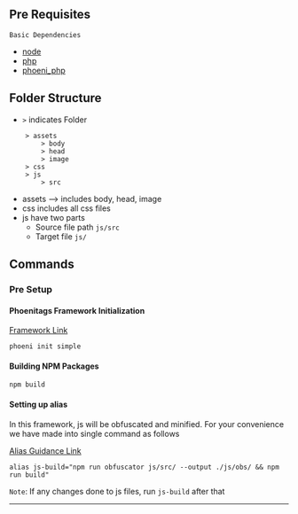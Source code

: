 ## Pre Requisites

`Basic Dependencies`

* [node](https://nodejs.org/en)
* [php](https://www.php.net/manual/en/install.php)
* [phoeni_php](https://github.com/Suganth-coder/phoeni_php)

## Folder Structure

* `>` indicates Folder

```
    > assets
        > body
        > head
        > image
    > css
    > js
        > src

```
* assets --> includes body, head, image
* css includes all css files
* js have two parts
    * Source file path `js/src`
    * Target file `js/`

## Commands

### Pre Setup

#### Phoenitags Framework Initialization

[Framework Link](https://github.com/Suganth-coder/phoeni_php)

    phoeni init simple

#### Building NPM Packages

    npm build
    


#### Setting up alias

In this framework, js will be obfuscated and minified. For your convenience we have made into single command as follows

[Alias Guidance Link](https://www.tecmint.com/create-alias-in-linux/#:~:text=Creating%20Temporary%20Aliases%20in%20Linux,command%20you%20wish%20to%20alias.&text=You%20can%20then%20use%20%22wr,go%20to%20the%20webroot%20directory.)

```
alias js-build="npm run obfuscator js/src/ --output ./js/obs/ && npm run build"
```

`Note`: If any changes done to js files, run `js-build` after that

---

